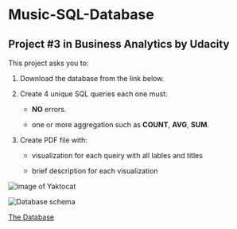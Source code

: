 # Music-SQL-Database
## Project #3 in Business Analytics by Udacity

This project asks you to:

1. Download the database from the link below.

2. Create 4 unique SQL queries each one must:

    * **NO** errors.
    
    * one or more aggregation such as **COUNT**, **AVG**, **SUM**.
    
3. Create PDF file with:

    * visualization for each queiry with all lables and titles
    
    * brief description for each visualization
    
![Image of Yaktocat](https://octodex.github.com/images/yaktocat.png)

![Database schema](https://video.udacity-data.com/topher/2017/June/5956d5ee_screen-shot-2017-06-29-at-10.51.15-pm/screen-shot-2017-06-29-at-10.51.15-pm.png)

[The Database](
http://video.udacity-data.com.s3.amazonaws.com/topher/2017/September/59cdaf80_chinook-db/chinook-db.zip)
